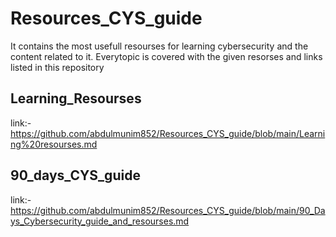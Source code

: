 # Resources_CYS_guide
It contains the most usefull resourses for learning cybersecurity and the content related to it. 
Everytopic is covered with the given resorses and links listed in this repository

## Learning_Resourses
link:-https://github.com/abdulmunim852/Resources_CYS_guide/blob/main/Learning%20resourses.md

## 90_days_CYS_guide
link:- https://github.com/abdulmunim852/Resources_CYS_guide/blob/main/90_Days_Cybersecurity_guide_and_resourses.md

